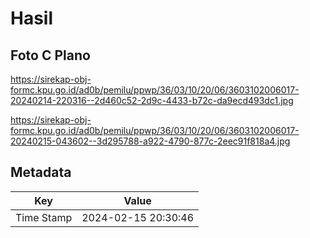 # Hasil

## Foto C Plano

https://sirekap-obj-formc.kpu.go.id/ad0b/pemilu/ppwp/36/03/10/20/06/3603102006017-20240214-220316--2d460c52-2d9c-4433-b72c-da9ecd493dc1.jpg

https://sirekap-obj-formc.kpu.go.id/ad0b/pemilu/ppwp/36/03/10/20/06/3603102006017-20240215-043602--3d295788-a922-4790-877c-2eec91f818a4.jpg


## Metadata

| Key        | Value               |
| ---------- | ------------------- |
| Time Stamp | 2024-02-15 20:30:46 |



